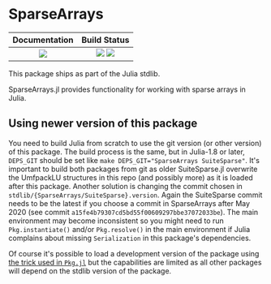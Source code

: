 # SparseArrays

| **Documentation**                                                 | **Build Status**                                                                                |
|:-----------------------------------------------------------------:|:-----------------------------------------------------------------------------------------------:|
|  [![][docs-img]][docs-url] | [![][ci-img]][ci-url] [![][codecov-img]][codecov-url] |

[docs-img]: https://img.shields.io/badge/docs-blue.svg
[docs-url]: https://sparsearrays.juliasparse.org/dev/

[docs-v1-img]: https://img.shields.io/badge/docs-v1-blue.svg
[docs-v1-url]: https://sparsearrays.juliasparse.org/v1/

[ci-img]: https://github.com/JuliaSparse/sparsearrays.jl/workflows/CI/badge.svg?branch=main
[ci-url]: https://github.com/JuliaSparse/sparsearrays.jl/actions?query=workflow%3A%22CI%22

[codecov-img]: https://codecov.io/gh/JuliaSparse/sparsearrays.jl/branch/main/graph/badge.svg
[codecov-url]: https://codecov.io/gh/JuliaSparse/sparsearrays.jl

This package ships as part of the Julia stdlib.

SparseArrays.jl provides functionality for working with sparse arrays in Julia.

## Using newer version of this package

You need to build Julia from scratch to use the git version (or other version) of this package. The build process is the same, but in Julia-1.8 or later, `DEPS_GIT` should be set like `make DEPS_GIT="SparseArrays SuiteSparse"`. It's important to build both packages from git as older SuiteSparse.jl overwrite the UmfpackLU structures in this repo (and possibly more) as it is loaded after this package. Another solution is changing the commit chosen in `stdlib/{SparseArrays/SuiteSparse}.version`. Again the SuiteSparse commit needs to be the latest if you choose a commit in SparseArrays after May 2020 (see commit `a15fe4b79307cd5bd55f00609297bbe37072033be`). The main environment may become inconsistent so you might need to run `Pkg.instantiate()` and/or `Pkg.resolve()` in the main environment if Julia complains about missing `Serialization` in this package's dependencies.


Of course it's possible to load a development version of the package using [the trick used in `Pkg.jl`](https://github.com/JuliaLang/Pkg.jl) but the capabilities are limited as all other packages will depend on the stdlib version of the package.

